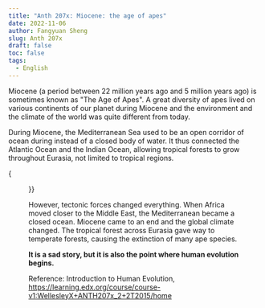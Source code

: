 ```yaml
---
title: "Anth 207x: Miocene: the age of apes"
date: 2022-11-06
author: Fangyuan Sheng
slug: Anth 207x
draft: false
toc: false
tags:
  - English
---
```



Miocene (a period between 22 million years ago and 5 million years ago) is sometimes known as "The Age of Apes". A great diversity of apes lived on various continents of our planet during Miocene and the environment and the climate of the world was quite different from today. 

During Miocene, the Mediterranean Sea used to be an open corridor of ocean during instead of a closed body of water. It thus connected the Atlantic Ocean and the Indian Ocean, allowing tropical forests to grow throughout Eurasia, not limited to tropical regions.


{<figure src="https://hellenshengfy.github.io/miocene.jpg" title="The Mediterranean Sea used to be an open corridor">}}



However, tectonic forces changed everything. When Africa moved closer to the Middle East, the Mediterranean became a closed ocean. Miocene came to an end and the global climate changed. The tropical forest across Eurasia gave way to temperate forests, causing the extinction of many ape species. 

**It is a sad story, but it is also the point where human evolution begins.**


  
Reference: Introduction to Human Evolution, https://learning.edx.org/course/course-v1:WellesleyX+ANTH207x_2+2T2015/home
